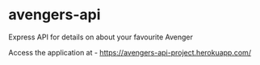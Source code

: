 # avengers-api
Express API for details on about your favourite Avenger

Access the application at - https://avengers-api-project.herokuapp.com/
